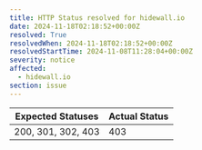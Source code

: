 ```yaml
---
title: HTTP Status resolved for hidewall.io
date: 2024-11-18T02:18:52+00:00Z
resolved: True
resolvedWhen: 2024-11-18T02:18:52+00:00Z
resolvedStartTime: 2024-11-08T11:28:04+00:00Z
severity: notice
affected:
  - hidewall.io
section: issue
---
```


| Expected Statuses | Actual Status  |
|-------------------|----------------|
| 200, 301, 302, 403 | 403 |
